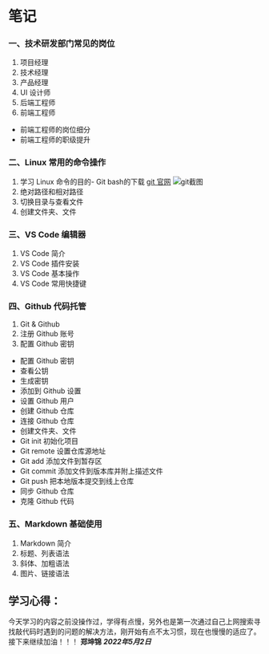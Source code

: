 # 笔记
### 一、技术研发部门常见的岗位
1. 项目经理
2. 技术经理
3. 产品经理
4. UI 设计师
5. 后端工程师
6. 前端工程师
- 前端工程师的岗位细分
- 前端工程师的职级提升

### 二、Linux 常用的命令操作
1. 学习 Linux 命令的目的- Git bash的下载
[git 官网](https://git-scm.com/)
![git截图](https://cdn.nlark.com/yuque/0/2019/png/166094/1564986375388-dfd2f259-7af5-4da8-9161-fab9b8d5ecd1.png?x-oss-process=image%2Fresize%2Cw_750%2Climit_0)
2. 绝对路径和相对路径
3. 切换目录与查看文件
4. 创建文件夹、文件

### 三、VS Code 编辑器
1. VS Code 简介
2. VS Code 插件安装
3. VS Code 基本操作
4. VS Code 常用快捷键

### 四、Github 代码托管
1. Git & Github
2. 注册 Github 账号
3. 配置 Github 密钥
- 配置 Github 密钥
- 查看公钥
- 生成密钥
- 添加到 Github 设置
- 设置 Github 用户
- 创建 Github 仓库
- 连接 Github 仓库
- 创建文件夹、文件
- Git init 初始化项目
- Git remote 设置仓库源地址
- Git add 添加文件到暂存区
- Git commit 添加文件到版本库并附上描述文件
- Git push 把本地版本提交到线上仓库
- 同步 Github 仓库
- 克隆 Github 代码
### 五、Markdown 基础使用
1. Markdown 简介
2. 标题、列表语法
3. 斜体、加粗语法
4. 图片、链接语法
## 学习心得：
今天学习的内容之前没操作过，学得有点慢，另外也是第一次通过自己上网搜索寻找敲代码时遇到的问题的解决方法，刚开始有点不太习惯，现在也慢慢的适应了。接下来继续加油！！！
**郑坤锦**
***2022年5月2日***


